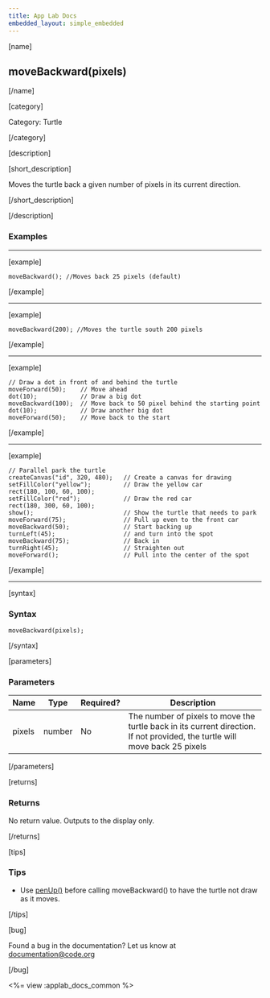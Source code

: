 ```yaml
---
title: App Lab Docs
embedded_layout: simple_embedded
---
```


[name]

## moveBackward(pixels)

[/name]


[category]

Category: Turtle

[/category]

[description]

[short_description]

Moves the turtle back a given number of pixels in its current direction.

[/short_description]

[/description]

### Examples
____________________________________________________

[example]


```
moveBackward(); //Moves back 25 pixels (default)
```

[/example]

____________________________________________________

[example]


```
moveBackward(200); //Moves the turtle south 200 pixels
```

[/example]

____________________________________________________

[example]


```
// Draw a dot in front of and behind the turtle
moveForward(50);	// Move ahead
dot(10);			// Draw a big dot
moveBackward(100);	// Move back to 50 pixel behind the starting point
dot(10);			// Draw another big dot
moveForward(50);	// Move back to the start
```

[/example]

____________________________________________________

[example]


```
// Parallel park the turtle
createCanvas("id", 320, 480);	// Create a canvas for drawing
setFillColor("yellow");			// Draw the yellow car
rect(180, 100, 60, 100);
setFillColor("red");			// Draw the red car
rect(180, 300, 60, 100);
show();							// Show the turtle that needs to park
moveForward(75);				// Pull up even to the front car
moveBackward(50);				// Start backing up
turnLeft(45);					// and turn into the spot
moveBackward(75);				// Back in
turnRight(45);					// Straighten out
moveForward();  				// Pull into the center of the spot
```

[/example]

____________________________________________________

[syntax]

### Syntax

```
moveBackward(pixels);
```

[/syntax]

[parameters]

### Parameters

| Name  | Type | Required? | Description |
|-----------------|------|-----------|-------------|
| pixels | number | No | The number of pixels to move the turtle back in its current direction. If not provided, the turtle will move back 25 pixels  |

[/parameters]

[returns]

### Returns
No return value. Outputs to the display only.

[/returns]

[tips]

### Tips
- Use [penUp()](/applab/docs/penUp) before calling moveBackward() to have the turtle not draw as it moves.

[/tips]

[bug]

Found a bug in the documentation? Let us know at documentation@code.org

[/bug]

<%= view :applab_docs_common %>
